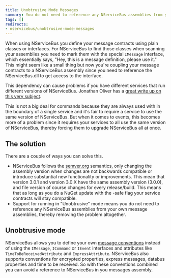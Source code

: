 ```yaml
---
title: Unobtrusive Mode Messages
summary: You do not need to reference any NServiceBus assemblies from your own message assemblies.
tags: []
redirects:
- nservicebus/unobtrusive-mode-messages
---
```


When using NServiceBus you define your message contracts using plain classes or interfaces. For NServiceBus to find those classes when scanning your assemblies you need to mark them with the special `IMessage` interface, which essentially says, "Hey, this is a message definition, please use it." This might seem like a small thing but now you're coupling your message contracts to a NServiceBus assembly since you need to reference the NServiceBus.dll to get access to the interface.

This dependency can cause problems if you have different services that run different versions of NServiceBus. Jonathan Oliver has a [great write up on this very subject](http://blog.jonathanoliver.com/nservicebus-distributing-event-schemacontract/).

This is not a big deal for commands because they are always used with in the boundary of a single service and it's fair to require a service to use the same version of NServiceBus. But when it comes to events, this becomes more of a problem since it requires your services to all use the same version of NServiceBus, thereby forcing them to upgrade NServiceBus all at once.

## The solution

There are a couple of ways you can solve this.

-   NServiceBus follows the [semver.org](http://semver.org/) semantics, only changing the assembly version when changes are not backwards compatible or introduce substantial new functionality or improvements. This mean that version 3.0.1 and version 3.0.X have the same assembly version (3.0.0), and file version of course changes for every release/build. This means that as long as you do a NuGet update with the -safe flag your service contracts will stay compatible.
-   Support for running in "Unobtrusive" mode means you do not need to reference any NServiceBus assemblies from your own message assemblies, thereby removing the problem altogether.

## Unobtrusive mode

NServiceBus allows you to define your own [message conventions](messages-events-commands.md) instead of using the `IMessage`, `ICommand` or `IEvent` interfaces and attributes like `TimeToBeReceivedAttribute` and `ExpressAttribute`. NServiceBus also supports conventions for encrypted properties, express messages, databus properties and time to be received. So with these conventions combined you can avoid a reference to NServiceBus in you messages assembly.

<!-- import MessageConventions -->  
